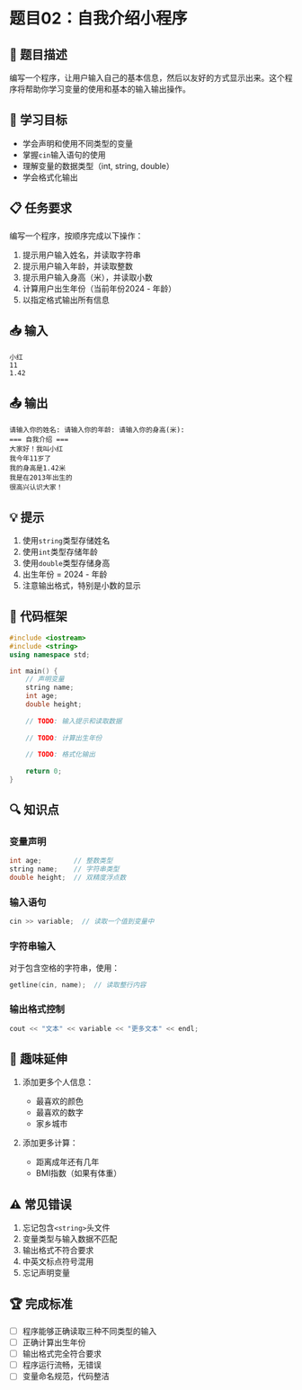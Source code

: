 # 题目02：自我介绍小程序

## 📝 题目描述
编写一个程序，让用户输入自己的基本信息，然后以友好的方式显示出来。这个程序将帮助你学习变量的使用和基本的输入输出操作。

## 🎯 学习目标
- 学会声明和使用不同类型的变量
- 掌握`cin`输入语句的使用
- 理解变量的数据类型（int, string, double）
- 学会格式化输出

## 📋 任务要求
编写一个程序，按顺序完成以下操作：

1. 提示用户输入姓名，并读取字符串
2. 提示用户输入年龄，并读取整数
3. 提示用户输入身高（米），并读取小数
4. 计算用户出生年份（当前年份2024 - 年龄）
5. 以指定格式输出所有信息

## 📥 输入
```
小红
11
1.42
```

## 📤 输出
```
请输入你的姓名: 请输入你的年龄: 请输入你的身高(米): 
=== 自我介绍 ===
大家好！我叫小红
我今年11岁了
我的身高是1.42米
我是在2013年出生的
很高兴认识大家！
```

## 💡 提示
1. 使用`string`类型存储姓名
2. 使用`int`类型存储年龄
3. 使用`double`类型存储身高
4. 出生年份 = 2024 - 年龄
5. 注意输出格式，特别是小数的显示

## 🌰 代码框架
```cpp
#include <iostream>
#include <string>
using namespace std;

int main() {
    // 声明变量
    string name;
    int age;
    double height;
    
    // TODO: 输入提示和读取数据
    
    // TODO: 计算出生年份
    
    // TODO: 格式化输出
    
    return 0;
}
```

## 🔍 知识点

### 变量声明
```cpp
int age;        // 整数类型
string name;    // 字符串类型
double height;  // 双精度浮点数
```

### 输入语句
```cpp
cin >> variable;  // 读取一个值到变量中
```

### 字符串输入
对于包含空格的字符串，使用：
```cpp
getline(cin, name);  // 读取整行内容
```

### 输出格式控制
```cpp
cout << "文本" << variable << "更多文本" << endl;
```

## 🎈 趣味延伸
1. 添加更多个人信息：
   - 最喜欢的颜色
   - 最喜欢的数字
   - 家乡城市

2. 添加更多计算：
   - 距离成年还有几年
   - BMI指数（如果有体重）

## ⚠️ 常见错误
1. 忘记包含`<string>`头文件
2. 变量类型与输入数据不匹配
3. 输出格式不符合要求
4. 中英文标点符号混用
5. 忘记声明变量

## 🏆 完成标准
- [ ] 程序能够正确读取三种不同类型的输入
- [ ] 正确计算出生年份
- [ ] 输出格式完全符合要求
- [ ] 程序运行流畅，无错误
- [ ] 变量命名规范，代码整洁
